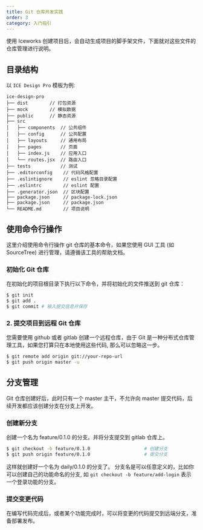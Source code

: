 ```yaml
---
title: Git 仓库开发实践
order: 3
category: 入门指引
---
```


使用 Iceworks 创建项目后，会自动生成项目的脚手架文件，下面就对这些文件的仓库管理进行说明。

## 目录结构

以 `ICE Design Pro` 模板为例:

```
ice-design-pro
├── dist        // 打包资源
├── mock        // 模拟数据
├── public      // 静态资源
├── src
│   ├── components  // 公共组件
│   ├── config      // 公共配置
│   ├── layouts     // 通用布局
│   ├── pages       // 页面
│   ├── index.js    // 应用入口
│   └── routes.jsx  // 路由入口
├── tests           // 测试
├── .editorconfig    // 代码风格配置
├── .eslintignore    // eslint 忽略目录配置
├── .eslintrc        // eslint 配置
├── .generator.json  // 区块配置
├── package.json     // package-lock.json
├── package.json     // package.json
└── README.md        // 项目说明
```

## 使用命令行操作

这里介绍使用命令行操作 git 仓库的基本命令，如果您使用 GUI 工具 (如 SourceTree) 进行管理，请遵循该工具的帮助文档。

### 初始化 Git 仓库

在初始化的项目根目录下执行以下命令，并将初始化的文件推送到 git 仓库：

```bash
$ git init
$ git add .
$ git commit # 输入提交信息并保存
```

### 2. 提交项目到远程 Git 仓库

您需要使用 github 或者 gitlab 创建一个远程仓库，由于 Git 是一种分布式仓库管理工具，如果您打算只在本地使用这些代码, 那么可以忽略这一步。

```bash
$ git remote add origin git://your-repo-url
$ git push origin master -u
```

## 分支管理

Git 仓库创建好后，此时只有一个 master 主干，不允许向 master 提交代码，后续开发都应该创建分支在分支上开发。

### 创建新分支

创建一个名为 feature/0.1.0 的分支。并将分支提交到 gitlab 仓库上。

```bash
$ git checkout -b feature/0.1.0                    # 创建分支
$ git push origin feature/0.1.0                    # 提交分支
```

这样就创建好一个名为 daily/0.1.0 的分支了。 分支名是可以任意定义的，比如你可以创建自己的功能命名的分支, 如 `git checkout -b feature/add-login` 表示一个登录功能的分支。

### 提交变更代码

在编写代码完成后，或者某个功能完成时，可以将变更的代码提交到远端分支，准备部署发布。
